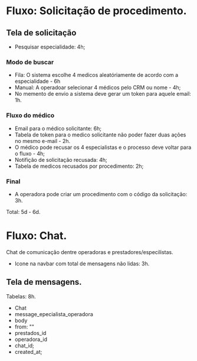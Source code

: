 # Fluxo: Solicitação de procedimento.

## Tela de solicitação

- Pesquisar especialidade: 4h;

### Modo de buscar

- Fila: O sistema escolhe 4 medicos aleatóriamente de acordo com a especialidade - 6h
- Manual: A operadoar selecionar 4 médicos pelo CRM ou nome - 4h;
- No memento de envio a sistema deve gerar um token para aquele email: 1h.

### Fluxo do médico

- Email para o médico solicitante: 6h;
- Tabela de token para o medico solicitante não poder fazer duas ações no mesmo e-mail - 2h.
- O médico pode recusar os 4 especialistas e o processo deve voltar para o fluxo - 4h;
- Notifição de solicitação recusada: 4h;
- Tabela de medicos recusados por procedimento: 2h;
  
### Final

- A operadora pode criar um procedimento com o código da solicitação: 3h.

Total: 5d - 6d.

# Fluxo: Chat.

Chat de comunicação dentre operadoras e prestadores/especilistas.

- Icone na navbar com total de mensagens não lidas: 3h.
  
## Tela de mensagens.

Tabelas: 8h.
 - Chat
 - message_epecialista_operadora
  - body
  - from: ""
  - prestados_id
  - operadora_id
  - chat_id;
  - created_at;

